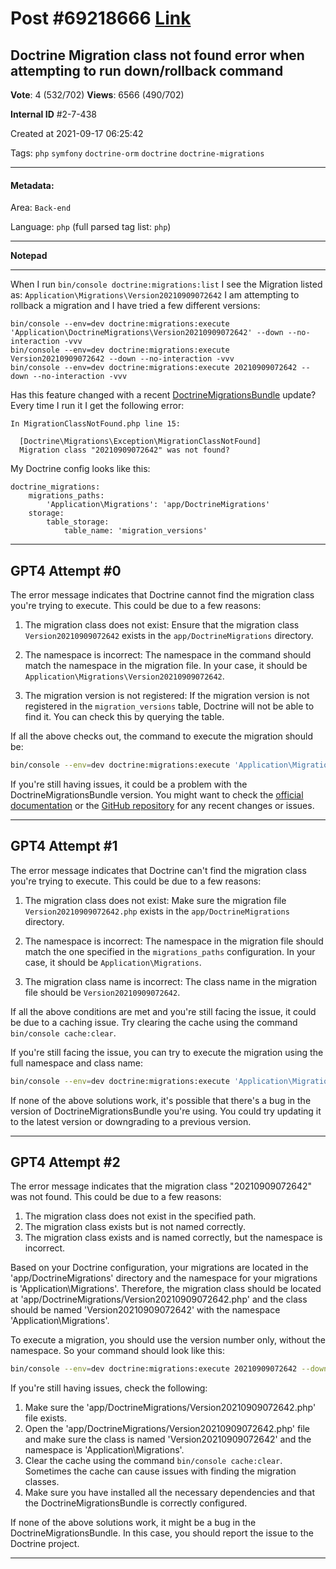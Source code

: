 
# Post \#69218666 [Link](https://stackoverflow.com/questions/69218666/)

## Doctrine Migration class not found error when attempting to run down/rollback command

**Vote**: 4 (532/702) **Views**: 6566 (490/702) 

**Internal ID** \#2-7-438

Created at 2021-09-17 06:25:42

Tags: `php` `symfony` `doctrine-orm` `doctrine` `doctrine-migrations`

----------

#### Metadata:

Area: `Back-end`

Language: `php` (full parsed tag list: `php`)

----------

**Notepad**


----------

When I run `bin/console doctrine:migrations:list` I see the Migration listed as:
`Application\Migrations\Version20210909072642`
I am attempting to rollback a migration and I have tried a few different versions:
```
bin/console --env=dev doctrine:migrations:execute 'Application\DoctrineMigrations\Version20210909072642' --down --no-interaction -vvv
bin/console --env=dev doctrine:migrations:execute Version20210909072642 --down --no-interaction -vvv
bin/console --env=dev doctrine:migrations:execute 20210909072642 --down --no-interaction -vvv
```

Has this feature changed with a recent [DoctrineMigrationsBundle](https://symfony.com/bundles/DoctrineMigrationsBundle/current/index.html) update?
Every time I run it I get the following error:
```
In MigrationClassNotFound.php line 15:
                                                          
  [Doctrine\Migrations\Exception\MigrationClassNotFound]  
  Migration class "20210909072642" was not found?
```

My Doctrine config looks like this:
```
doctrine_migrations:
    migrations_paths:
        'Application\Migrations': 'app/DoctrineMigrations'
    storage:
        table_storage:
            table_name: 'migration_versions'
```



----------
        
## GPT4 Attempt \#0

The error message indicates that Doctrine cannot find the migration class you're trying to execute. This could be due to a few reasons:

1. The migration class does not exist: Ensure that the migration class `Version20210909072642` exists in the `app/DoctrineMigrations` directory.

2. The namespace is incorrect: The namespace in the command should match the namespace in the migration file. In your case, it should be `Application\Migrations\Version20210909072642`.

3. The migration version is not registered: If the migration version is not registered in the `migration_versions` table, Doctrine will not be able to find it. You can check this by querying the table.

If all the above checks out, the command to execute the migration should be:

```bash
bin/console --env=dev doctrine:migrations:execute 'Application\Migrations\Version20210909072642' --down --no-interaction -vvv
```

If you're still having issues, it could be a problem with the DoctrineMigrationsBundle version. You might want to check the [official documentation](https://symfony.com/doc/current/bundles/DoctrineMigrationsBundle/index.html) or the [GitHub repository](https://github.com/doctrine/DoctrineMigrationsBundle) for any recent changes or issues.

--------

## GPT4 Attempt \#1

The error message indicates that Doctrine can't find the migration class you're trying to execute. This could be due to a few reasons:

1. The migration class does not exist: Make sure the migration file `Version20210909072642.php` exists in the `app/DoctrineMigrations` directory.

2. The namespace is incorrect: The namespace in the migration file should match the one specified in the `migrations_paths` configuration. In your case, it should be `Application\Migrations`.

3. The migration class name is incorrect: The class name in the migration file should be `Version20210909072642`.

If all the above conditions are met and you're still facing the issue, it could be due to a caching issue. Try clearing the cache using the command `bin/console cache:clear`.

If you're still facing the issue, you can try to execute the migration using the full namespace and class name:

```bash
bin/console --env=dev doctrine:migrations:execute 'Application\Migrations\Version20210909072642' --down --no-interaction -vvv
```

If none of the above solutions work, it's possible that there's a bug in the version of DoctrineMigrationsBundle you're using. You could try updating it to the latest version or downgrading to a previous version.

--------

## GPT4 Attempt \#2

The error message indicates that the migration class "20210909072642" was not found. This could be due to a few reasons:

1. The migration class does not exist in the specified path.
2. The migration class exists but is not named correctly.
3. The migration class exists and is named correctly, but the namespace is incorrect.

Based on your Doctrine configuration, your migrations are located in the 'app/DoctrineMigrations' directory and the namespace for your migrations is 'Application\Migrations'. Therefore, the migration class should be located at 'app/DoctrineMigrations/Version20210909072642.php' and the class should be named 'Version20210909072642' with the namespace 'Application\Migrations'.

To execute a migration, you should use the version number only, without the namespace. So your command should look like this:

```bash
bin/console --env=dev doctrine:migrations:execute 20210909072642 --down --no-interaction -vvv
```

If you're still having issues, check the following:

1. Make sure the 'app/DoctrineMigrations/Version20210909072642.php' file exists.
2. Open the 'app/DoctrineMigrations/Version20210909072642.php' file and make sure the class is named 'Version20210909072642' and the namespace is 'Application\Migrations'.
3. Clear the cache using the command `bin/console cache:clear`. Sometimes the cache can cause issues with finding the migration classes.
4. Make sure you have installed all the necessary dependencies and that the DoctrineMigrationsBundle is correctly configured.

If none of the above solutions work, it might be a bug in the DoctrineMigrationsBundle. In this case, you should report the issue to the Doctrine project.

--------
